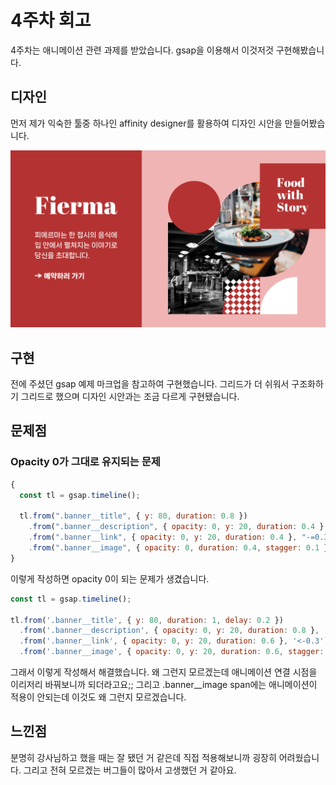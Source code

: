 # 4주차 회고

4주차는 애니메이션 관련 과제를 받았습니다. gsap을 이용해서 이것저것 구현해봤습니다.

## 디자인

먼저 제가 익숙한 툴중 하나인 affinity designer를 활용하여 디자인 시안을 만들어봤습니다.

![디자인 시안](./fierma_idea.png)

## 구현

전에 주셨던 gsap 예제 마크업을 참고하여 구현했습니다.
그리드가 더 쉬워서 구조화하기 그리드로 했으며 디자인 시안과는 조금 다르게 구현됐습니다.

## 문제점

### Opacity 0가 그대로 유지되는 문제

```js
{
  const tl = gsap.timeline();
  
  tl.from(".banner__title", { y: 80, duration: 0.8 })
    .from(".banner__description", { opacity: 0, y: 20, duration: 0.4 }, "-=0.3")
    .from(".banner__link", { opacity: 0, y: 20, duration: 0.4 }, "-=0.3")
    .from(".banner__image", { opacity: 0, duration: 0.4, stagger: 0.1 }, "-=0.3");
}
```

이렇게 작성하면 opacity 0이 되는 문제가 생겼습니다.

```js
const tl = gsap.timeline();

tl.from('.banner__title', { y: 80, duration: 1, delay: 0.2 })
  .from('.banner__description', { opacity: 0, y: 20, duration: 0.8 }, '<-0.3')
  .from('.banner__link', { opacity: 0, y: 20, duration: 0.6 }, '<-0.3')
  .from('.banner__image', { opacity: 0, y: 20, duration: 0.6, stagger: 0.2 }, "<-0.3");
```

그래서 이렇게 작성해서 해결했습니다. 왜 그런지 모르겠는데 애니메이션 연결 시점을 이리저리 바꿔보니까 되더라고요;;
그리고 .banner__image span에는 애니메이션이 적용이 안되는데 이것도 왜 그런지 모르겠습니다.

## 느낀점

분명히 강사님하고 했을 때는 잘 됐던 거 같은데 직접 적용해보니까 굉장히 어려웠습니다.
그리고 전혀 모르겠는 버그들이 많아서 고생했던 거 같아요.

